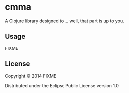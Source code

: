 # cmma

A Clojure library designed to ... well, that part is up to you.

## Usage

FIXME

## License

Copyright © 2014 FIXME

Distributed under the Eclipse Public License version 1.0

